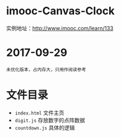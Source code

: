 # imooc-Canvas-Clock
实例地址：http://www.imooc.com/learn/133

# 2017-09-29
    未优化版本，占内存大，只用作阅读参考

# 文件目录
* `index.html` 文件主页
* `digit.js` 存放数字的点阵数据
* `countdown.js` 具体的逻辑
